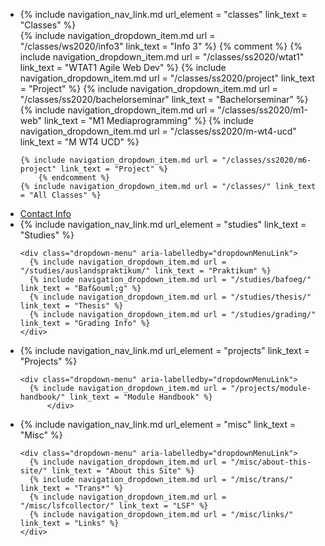 
<ul class="nav flex-md-column">

<li class="nav-item">
  {% include navigation_nav_link.md url_element = "classes"  link_text = "Classes" %}

  <div class="dropdown-menu" aria-labelledby="dropdownMenuLink">
    {% include navigation_dropdown_item.md url = "/classes/ws2020/info3" link_text = "Info 3" %}
        {% comment %}
    {% include navigation_dropdown_item.md url = "/classes/ss2020/wtat1" link_text = "WTAT1 Agile Web Dev" %}
    {% include navigation_dropdown_item.md url = "/classes/ss2020/project" link_text = "Project" %}
    {% include navigation_dropdown_item.md url = "/classes/ss2020/bachelorseminar" link_text = "Bachelorseminar" %}
    {% include navigation_dropdown_item.md url = "/classes/ss2020/m1-web" link_text = "M1 Mediaprogramming" %}
  {% include navigation_dropdown_item.md url = "/classes/ss2020/m-wt4-ucd" link_text = "M WT4 UCD" %}



    {% include navigation_dropdown_item.md url = "/classes/ss2020/m6-project" link_text = "Project" %}
        {% endcomment %}
    {% include navigation_dropdown_item.md url = "/classes/" link_text = "All Classes" %}
  </div>
</li>

  <li class="nav-item">
    <a class="nav-link {% if page.url == '/contact/' %}active{% endif %}" href="{{ site.baseurl }}/contact/">Contact Info</a>
  </li>


  <li class="nav-item">
    {% include navigation_nav_link.md url_element = "studies"  link_text = "Studies" %}

    <div class="dropdown-menu" aria-labelledby="dropdownMenuLink">
      {% include navigation_dropdown_item.md url = "/studies/auslandspraktikum/" link_text = "Praktikum" %}
      {% include navigation_dropdown_item.md url = "/studies/bafoeg/"             link_text = "Baf&ouml;g" %}
      {% include navigation_dropdown_item.md url = "/studies/thesis/" link_text = "Thesis" %}
      {% include navigation_dropdown_item.md url = "/studies/grading/" link_text = "Grading Info" %}
    </div>
  </li>

  <li class="nav-item">
    {% include navigation_nav_link.md url_element = "projects"  link_text = "Projects" %}

    <div class="dropdown-menu" aria-labelledby="dropdownMenuLink">
      {% include navigation_dropdown_item.md url = "/projects/module-handbook/" link_text = "Module Handbook" %}
          </div>
  </li>

  <li class="nav-item">
    {% include navigation_nav_link.md url_element = "misc"  link_text = "Misc" %}

    <div class="dropdown-menu" aria-labelledby="dropdownMenuLink">
      {% include navigation_dropdown_item.md url = "/misc/about-this-site/" link_text = "About this Site" %}
      {% include navigation_dropdown_item.md url = "/misc/trans/" link_text = "Trans*" %}
      {% include navigation_dropdown_item.md url = "/misc/lsfcollector/" link_text = "LSF" %}
      {% include navigation_dropdown_item.md url = "/misc/links/" link_text = "Links" %}
    </div>
  </li>
<ul>
